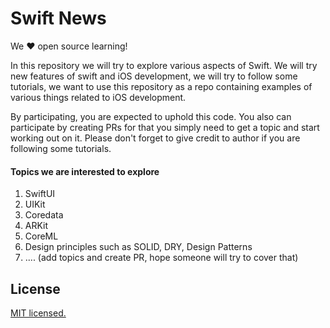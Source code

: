 # Swift News
We :heart: open source learning!

In this repository we will try to explore various aspects of Swift. We will try new features of swift and iOS development, we will try to follow some tutorials,
we want to use this repository as a repo containing examples of various things related to iOS development.

By participating, you are expected to uphold this code. You also can participate by creating PRs for that you simply need to get a topic and start working out on it.
Please don't forget to give credit to author if you are following some tutorials.

#### Topics we are interested to explore
1. SwiftUI
2. UIKit
3. Coredata
4. ARKit
5. CoreML
6. Design principles such as SOLID, DRY, Design Patterns
8. .... (add topics and create PR, hope someone will try to cover that)

## License

[MIT licensed.](LICENSE)
